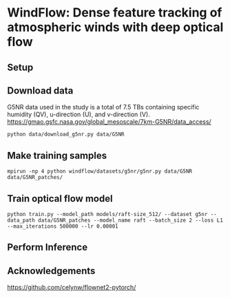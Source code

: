 # WindFlow: Dense feature tracking of atmospheric winds with deep optical flow

## Setup


## Download data

G5NR data used in the study is a total of 7.5 TBs containing specific humidity (QV), u-direction (U), and v-direction (V). 
https://gmao.gsfc.nasa.gov/global_mesoscale/7km-G5NR/data_access/

```
python data/download_g5nr.py data/G5NR
```

## Make training samples

```
mpirun -np 4 python windflow/datasets/g5nr/g5nr.py data/G5NR data/G5NR_patches/
```

## Train optical flow model

```
python train.py --model_path models/raft-size_512/ --dataset g5nr --data_path data/G5NR_patches --model_name raft --batch_size 2 --loss L1 --max_iterations 500000 --lr 0.00001
```

## Perform Inference


## Acknowledgements 


https://github.com/celynw/flownet2-pytorch/
